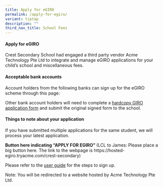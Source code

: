 ```yaml
---
title: Apply for eGIRO
permalink: /apply-for-egiro/
variant: tiptap
description: ""
third_nav_title: School Fees
---
```

<h4>Apply for eGIRO</h4>
<p>Crest Secondary School had engaged a third party vendor Acme Technology
Pte Ltd to integrate and manage eGIRO applications for your child’s school
and miscellaneous fees.</p>
<h4>Acceptable bank accounts</h4>
<p>Account holders from the following banks can sign up for the eGIRO scheme
through this page:
<br>
</p>
<p>Other bank account holders will need to complete a <u>hardcopy GIRO application form</u>&nbsp;and
submit the original signed form to the school.</p>
<p></p>
<h4>Things to note about your application</h4>
<p>If you have submitted multiple applications for the same student, we will
process your latest application.&nbsp;</p>
<p><strong>Button here indicating “APPLY FOR EGIRO” </strong>(LCL to James:
Please place a big button here. The link to the webpage is <a rel="noopener noreferrer nofollow" target="_blank">https://hosted-egiro.tryacme.com/crest-secondary</a>)</p>
<p>Please refer to the <u>user guide</u> for the steps to sign up.</p>
<p></p>
<p>Note: You will be redirected to a website hosted by Acme Technology Pte
Ltd.</p>